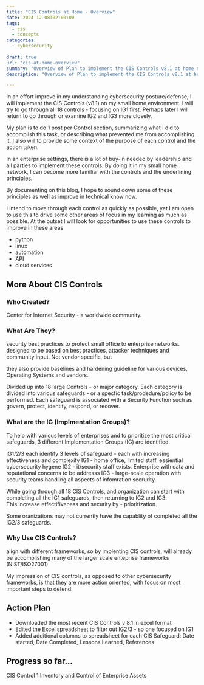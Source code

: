 ```yaml
---
title: "CIS Controls at Home - Overview"
date: 2024-12-08T02:00:00
tags:
  - cis
  - concepts
categories: 
  - cybersecurity
 
draft: true
url: "cis-at-home-overview"
summary: "Overview of Plan to implement the CIS Controls v8.1 at home network"
description: "Overview of Plan to implement the CIS Controls v8.1 at home network"

---
```



In an effort improve in my understanding cybersecurity posture/defense, I will implement the CIS Controls (v8.1) on my small home environment.  I will try to go through all 18 controls - focusing on IG1 first. Perhaps later I will return to go through or examine IG2 and IG3 more closely.

My plan is to do 1 post per Control section, summarizing what I did to accomplish this task, or describing what prevented me from accomplishing it.  I also will to provide some context of the purpose of each control and the action taken.

In an enterprise settings, there is a lot of buy-in needed by leadership and all parties to implement these controls.  By doing it in my small home network, I can become more familiar with the controls and the underlining principles.

By documenting on this blog, I hope to sound down some of these principles as well as improve in technical know now.

I intend to move through each control as quickly as possible, yet I am open to use this to drive some other areas of focus in my learning as much as possible.  At the outset I will look for opportunities to use these controls to improve in these areas
- python
- linux
- automation
- API
- cloud services

## More About CIS Controls


### Who Created?
Center for Internet Security - a worldwide community.

### What Are They?
security best practices to protect small office to enterprise networks.
designed to be based on best practices, attacker techniques and community input.
Not vendor specific, but

they also provide baselines and hardening guideline for various devices, Operating Systems and vendors.

Divided up into 18 large Controls - or major category.
Each category is divided into various safeguards - or a specfic task/prodedure/policy to be performed.  Each safeguard is associated with a Security Function such as govern, protect, identity, respond, or recover.

### What are the IG (Implmentation Groups)?

To help with various levels of enterprises and to prioritize the most critical safeguards, 3 different Implementation Groups (IG) are identified.

IG1/2/3 each identify 3 levels of safeguard - each with increasing effectiveness and complexity
IG1 - home office, limited staff, essiential cybersecurity hygene
IG2 - it/security staff exists.  Enterprise with data and reputational concerns to be addresss
IG3 - large-scale operation with security teams handling all aspects of infomration secrurity.

While going through all 18 CIS Controls, and organization can start with completing all the IG1 safeguards, then returning to IG2 and IG3.  
This increase effectifiveness and security by - prioritization.

Some oranizations may not currently have the capablity of completed all the IG2/3 safeguards.



### Why Use CIS Controls?
align with different frameworks, so by implenting CIS controls, will already be accomplishing many of the larger scale enteprise frameworks (NIST/ISO27001)


My impression of CIS controls, as opposed to other cybersecurity frameworks, is that they are more action oriented, with focus on most important steps to defend.



## Action Plan
- Downloaded the most recent CIS Controls v 8.1 in excel format
- Edited the Excel spreadsheet to filter out IG2/3 - so one focused on IG1
- Added additional columns to spreadsheet for each CIS Safeguard:
Date started, Date Completed, Lessons Learned, References


## Progress so far...


CIS Control 1 Inventory and Control of Enterprise Assets 

